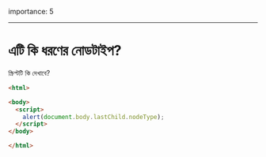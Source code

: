 importance: 5

---

# এটি কি ধরণের নোডটাইপ?

স্ক্রিপ্টটি কি দেখাবে?

```html
<html>

<body>
  <script>
    alert(document.body.lastChild.nodeType);
  </script>
</body>

</html>
```

